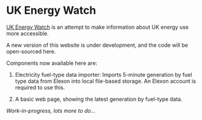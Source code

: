 UK Energy Watch
===============

[UK Energy Watch](http://www.ukenergywatch.org/) is an attempt to make information about UK energy use more accessible.

A new version of this website is under development, and the code will be open-sourced here.

Components now available here are:

1. Electricity fuel-type data importer: Imports 5-minute generation by fuel type data from Elexon into local file-based storage. An Elexon account is required to use this.

2. A basic web page, showing the latest generation by fuel-type data.

*Work-in-progress, lots more to do...*
